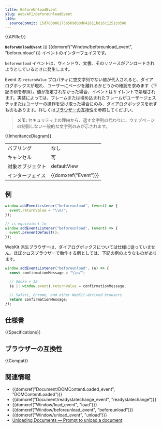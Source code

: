 ```yaml
---
title: BeforeUnloadEvent
slug: Web/API/BeforeUnloadEvent
l10n:
  sourceCommit: 15d7838061736509d08d642611bd26c1251c0500
---
```


{{APIRef}}

**`BeforeUnloadEvent`** は {{domxref("Window/beforeunload_event", "beforeunload")}} イベントのインターフェイスです。

`beforeunload` イベントは、ウィンドウ、文書、そのリソースがアンロードされようとしているときに発生します。

Event の `returnValue` プロパティに空文字列でない値が代入されると、ダイアログボックスが現れ、ユーザーにページを離れるかどうかの確認を求めます（下記の例を参照）。値が指定されなかった場合、イベントはサイレントで処理されます。実装によっては、フレームまたは埋め込まれたフレームがユーザージェスチャまたはユーザーの操作を受け取った場合にのみ、ダイアログボックスを示すものもあります。詳しくは[ブラウザーの互換性](#ブラウザーの互換性)を参照してください。

> **メモ:** セキュリティ上の理由から、返す文字列の代わりに、ウェブページの制御しない一般的な文字列のみが示されます。

{{InheritanceDiagram}}

<table class="properties">
  <tbody>
    <tr>
      <td>バブリング</td>
      <td>なし</td>
    </tr>
    <tr>
      <td>キャンセル</td>
      <td>可</td>
    </tr>
    <tr>
      <td>対象オブジェクト</td>
      <td>defaultView</td>
    </tr>
    <tr>
      <td>インターフェイス</td>
      <td>{{domxref("Event")}}</td>
    </tr>
  </tbody>
</table>

## 例

```js
window.addEventListener("beforeunload", (event) => {
  event.returnValue = "\\o/";
});

// is equivalent to
window.addEventListener("beforeunload", (event) => {
  event.preventDefault();
});
```

WebKit 派生ブラウザーは、ダイアログボックスについては仕様に従っていません。ほぼクロスブラウザーで動作する例としては、下記の例のようなものがあります。

```js
window.addEventListener("beforeunload", (e) => {
  const confirmationMessage = "\\o/";

  // Gecko + IE
  (e || window.event).returnValue = confirmationMessage;

  // Safari, Chrome, and other WebKit-derived browsers
  return confirmationMessage;
});
```

## 仕様書

{{Specifications}}

## ブラウザーの互換性

{{Compat}}

## 関連情報

- {{domxref("Document/DOMContentLoaded_event", "DOMContentLoaded")}}
- {{domxref("Document/readystatechange_event", "readystatechange")}}
- {{domxref("Window/load_event", "load")}}
- {{domxref("Window/beforeunload_event", "beforeunload")}}
- {{domxref("Window/unload_event", "unload")}}
- [Unloading Documents — Prompt to unload a document](https://html.spec.whatwg.org/#prompt-to-unload-a-document)
